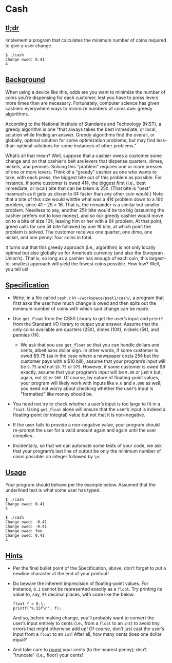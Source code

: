 <html>
<body>
<div id="content">
<h1>Cash</h1>
<div class="sect1">
<h2 id="tldr"><a class="link" href="#tldr">tl;dr</a></h2>
<div class="sectionbody">
<div class="paragraph">
<p>Implement a program that calculates the minimum number of coins required to give a user change.</p>
</div>
<div class="listingblock">
<div class="content">
<pre class="pygments highlight"><code>$ <span class="underline">./cash</span>
Change owed: <span class="underline">0.41</span>
4</code></pre>
</div>
</div>
</div>
</div>
<div class="sect1">
<h2 id="background"><a class="link" href="#background">Background</a></h2>
<div class="sectionbody">

<div class="paragraph">
<p>When using a device like this, odds are you want to minimize the number of coins you&#8217;re dispensing for each customer, lest you have to press levers more times than are necessary. Fortunately, computer science has given cashiers everywhere ways to minimize numbers of coins due: greedy algorithms.</p>
</div>
<div class="paragraph">
<p>According to the National Institute of Standards and Technology (NIST), a greedy algorithm is one "that always takes the best immediate, or local, solution while finding an answer. Greedy algorithms find the overall, or globally, optimal solution for some optimization problems, but may find less-than-optimal solutions for some instances of other problems."</p>
</div>
<div class="paragraph">
<p>What&#8217;s all that mean? Well, suppose that a cashier owes a customer some change and on that cashier&#8217;s belt are levers that dispense quarters, dimes, nickels, and pennies. Solving this "problem" requires one or more presses of one or more levers. Think of a "greedy" cashier as one who wants to take, with each press, the biggest bite out of this problem as possible. For instance, if some customer is owed 41¢, the biggest first (i.e., best immediate, or local) bite that can be taken is 25¢. (That bite is "best" inasmuch as it gets us closer to 0¢ faster than any other coin would.) Note that a bite of this size would whittle what was a 41¢ problem down to a 16¢ problem, since 41 - 25 = 16. That is, the remainder is a similar but smaller problem. Needless to say, another 25¢ bite would be too big (assuming the cashier prefers not to lose money), and so our greedy cashier would move on to a bite of size 10¢, leaving him or her with a 6¢ problem. At that point, greed calls for one 5¢ bite followed by one 1¢ bite, at which point the problem is solved. The customer receives one quarter, one dime, one nickel, and one penny: four coins in total.</p>
</div>
<div class="paragraph">
<p>It turns out that this greedy approach (i.e., algorithm) is not only locally optimal but also globally so for America&#8217;s currency (and also the European Union&#8217;s). That is, so long as a cashier has enough of each coin, this largest-to-smallest approach will yield the fewest coins possible. How few? Well, you tell us!</p>
</div>
</div>
</div>
<div class="sect1">
<h2 id="specification"><a class="link" href="#specification">Specification</a></h2>
<div class="sectionbody">
<div class="ulist">
<ul>
<li>
<p>Write, in a file called <code>cash.c</code> in <code>~/workspace/pset1/cash/</code>, a program that first asks the user how much change is owed and then spits out the minimum number of coins with which said change can be made.</p>
</li>
<li>
<p>Use <code>get_float</code> from the CS50 Library to get the user&#8217;s input and <code>printf</code> from the Standard I/O library to output your answer. Assume that the only coins available are quarters (25¢), dimes (10¢), nickels (5¢), and pennies (1¢).</p>
<div class="ulist">
<ul>
<li>
<p>We ask that you use <code>get_float</code> so that you can handle dollars and cents, albeit sans dollar sign. In other words, if some customer is owed $9.75 (as in the case where a newspaper costs 25¢ but the customer pays with a $10 bill), assume that your program&#8217;s input will be <code>9.75</code> and not <code>$9.75</code> or <code>975</code>. However, if some customer is owed $9 exactly, assume that your program&#8217;s input will be <code>9.00</code> or just <code>9</code> but, again, not <code>$9</code> or <code>900</code>. Of course, by nature of floating-point values, your program will likely work with inputs like <code>9.0</code> and <code>9.000</code> as well; you need not worry about checking whether the user&#8217;s input is "formatted" like money should be.</p>
</li>
</ul>
</div>
</li>
<li>
<p>You need not try to check whether a user&#8217;s input is too large to fit in a <code>float</code>. Using <code>get_float</code> alone will ensure that the user&#8217;s input is indeed a floating-point (or integral) value but not that it is non-negative.</p>
</li>
<li>
<p>If the user fails to provide a non-negative value, your program should re-prompt the user for a valid amount again and again until the user complies.</p>
</li>
<li>
<p>Incidentally, so that we can automate some tests of your code, we ask that your program&#8217;s last line of output be only the minimum number of coins possible: an integer followed by <code>\n</code>.</p>
</li>
</ul>
</div>
</div>
</div>
<div class="sect1">
<h2 id="usage"><a class="link" href="#usage">Usage</a></h2>
<div class="sectionbody">
<div class="paragraph">
<p>Your program should behave per the example below. Assumed that the underlined text is what some user has typed.</p>
</div>
<div class="listingblock">
<div class="content">
<pre class="pygments highlight"><code>$ <span class="underline">./cash</span>
Change owed: <span class="underline">0.41</span>
4</code></pre>
</div>
</div>
<div class="listingblock">
<div class="content">
<pre class="pygments highlight"><code>$ <span class="underline">./cash</span>
Change owed: <span class="underline">-0.41</span>
Change owed: <span class="underline">-0.41</span>
Change owed: <span class="underline">foo</span>
Change owed: <span class="underline">0.41</span>
4</code></pre>
</div>
</div>
</div>
</div>
<div class="sect1">
<h2 id="hints"><a class="link" href="#hints">Hints</a></h2>
<div class="sectionbody">
<div class="ulist">
<ul>
<li>
<p>Per the final bullet point of the Specification, above, don&#8217;t forget to put a newline character at the end of your printout!</p>
</li>
<li>
<p>Do beware the inherent imprecision of floating-point values. For instance, <code>0.1</code> cannot be represented exactly as a <code>float</code>. Try printing its value to, say, <code>55</code> decimal places, with code like the below:</p>
<div class="listingblock">
<div class="content">
<pre class="pygments highlight"><code data-lang="c"><span></span><span class="tok-kt">float</span> <span class="tok-n">f</span> <span class="tok-o">=</span> <span class="tok-mf">0.1</span><span class="tok-p">;</span>
<span class="tok-n">printf</span><span class="tok-p">(</span><span class="tok-s">&quot;%.55f</span><span class="tok-se">\n</span><span class="tok-s">&quot;</span><span class="tok-p">,</span> <span class="tok-n">f</span><span class="tok-p">);</span></code></pre>
</div>
</div>
<div class="paragraph">
<p>And so, before making change, you&#8217;ll probably want to convert the user&#8217;s input entirely to cents (i.e., from a <code>float</code> to an <code>int</code>) to avoid tiny errors that might otherwise add up! Of course, don&#8217;t just cast the user&#8217;s input from a <code>float</code> to an <code>int</code>! After all, how many cents does one dollar equal?</p>
</div>
</li>
<li>
<p>And take care to <a href="https://reference.cs50.net/math/round">round</a> your cents (to the nearest penny); don&#8217;t "truncate" (i.e., floor) your cents!</p>
</li>
</ul>
</div>
</div>
</div>
</div>
</body>
</html>
